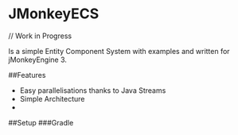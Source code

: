 # JMonkeyECS
// Work in Progress

Is a simple Entity Component System with examples and written for jMonkeyEngine 3. 


##Features

* Easy parallelisations thanks to Java Streams
* Simple Architecture
* 

##Setup
###Gradle

